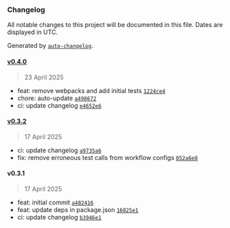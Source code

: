 ### Changelog

All notable changes to this project will be documented in this file. Dates are displayed in UTC.

Generated by [`auto-changelog`](https://github.com/CookPete/auto-changelog).

#### [v0.4.0](https://github.com/datr-tech/leith-common-mongodb-connector/compare/v0.3.2...v0.4.0)

> 23 April 2025

- feat: remove webpacks and add initial tests [`1224ce4`](https://github.com/datr-tech/leith-common-mongodb-connector/commit/1224ce40ae614e2c7e7205ab2edb49c0cdc042e4)
- chore: auto-update [`a498672`](https://github.com/datr-tech/leith-common-mongodb-connector/commit/a4986725076cc4e787e34a311c23b039e30b52aa)
- ci: update changelog [`e4652e6`](https://github.com/datr-tech/leith-common-mongodb-connector/commit/e4652e6c1670843b714e71144a813285deeacc2d)

#### [v0.3.2](https://github.com/datr-tech/leith-common-mongodb-connector/compare/v0.3.1...v0.3.2)

> 17 April 2025

- ci: update changelog [`a9735a6`](https://github.com/datr-tech/leith-common-mongodb-connector/commit/a9735a6c716bc4c3648a73bc36bd03e37302f2c7)
- fix: remove erroneous test calls from workflow configs [`052a6e8`](https://github.com/datr-tech/leith-common-mongodb-connector/commit/052a6e81a1f2bd135ebfa05ed922e85a9336bb76)

#### v0.3.1

> 17 April 2025

- feat: initial commit [`a482416`](https://github.com/datr-tech/leith-common-mongodb-connector/commit/a4824167c99b9ca8edde5d7977873d415b1b0fbe)
- feat: update deps in package.json [`16825e1`](https://github.com/datr-tech/leith-common-mongodb-connector/commit/16825e13249381ad51d73c0609da9459571123c1)
- ci: update changelog [`b3946e1`](https://github.com/datr-tech/leith-common-mongodb-connector/commit/b3946e1c035a9ea0245eaaa95e461f4e8bb28dbc)
